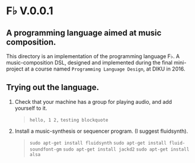 F♭ V.0.0.1
==========

## A programming language aimed at music composition.

This directory is an implementation of the programming language F♭.
A music-composition DSL, designed and implemented during the final
mini-project at a course named `Programming Language Design`,
at DIKU in 2016.

## Trying out the language.

 1. Check that your machine has a group for playing audio, and add yourself to it.
    > `hello, 1 2,`
    > `testing blockquote`
 2. Install a music-synthesis or sequencer program. (I suggest fluidsynth).
    > `sudo apt-get install fluidsynth`
    > `sudo apt-get install fluid-soundfont-gm`
    > `sudo apt-get install jackd2`
    > `sudo apt-get install alsa`